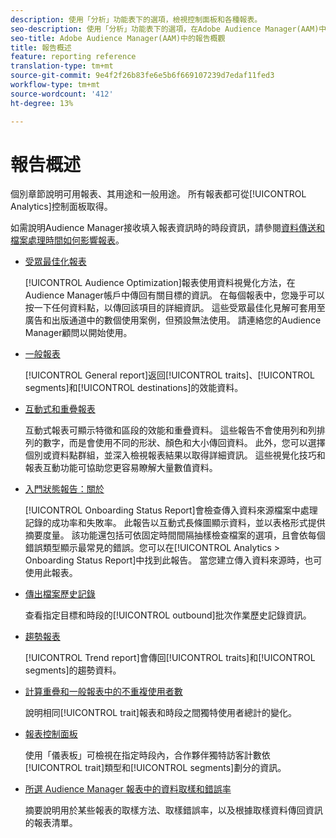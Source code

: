 ```yaml
---
description: 使用「分析」功能表下的選項，檢視控制面板和各種報表。
seo-description: 使用「分析」功能表下的選項，在Adobe Audience Manager(AAM)中檢視控制面板和各種報表。
seo-title: Adobe Audience Manager(AAM)中的報告概觀
title: 報告概述
feature: reporting reference
translation-type: tm+mt
source-git-commit: 9e4f2f26b83fe6e5b6f669107239d7edaf11fed3
workflow-type: tm+mt
source-wordcount: '412'
ht-degree: 13%

---
```



# 報告概述

個別章節說明可用報表、其用途和一般用途。 所有報表都可從[!UICONTROL Analytics]控制面板取得。

如需說明Audience Manager接收填入報表資訊時的時段資訊，請參閱[資料傳送和檔案處理時間如何影響報表](/help/using/reference/reporting-file-transfer-timeframe.md)。

* [受眾最佳化報表](/help/using/reporting/audience-optimization-reports/audience-optimization-reports.md)

   [!UICONTROL Audience Optimization]報表使用資料視覺化方法，在Audience Manager帳戶中傳回有關目標的資訊。 在每個報表中，您幾乎可以按一下任何資料點，以傳回該項目的詳細資訊。 這些受眾最佳化見解可套用至廣告和出版通道中的數個使用案例，但預設無法使用。 請連絡您的Audience Manager顧問以開始使用。

* [一般報表](/help/using/reporting/general-reports.md)

   [!UICONTROL General report]返回[!UICONTROL traits]、[!UICONTROL segments]和[!UICONTROL destinations]的效能資料。

* [互動式和重疊報表](/help/using/reporting/dynamic-reports/dynamic-reports.md)

   互動式報表可顯示特徵和區段的效能和重疊資料。 這些報告不會使用列和列排列的數字，而是會使用不同的形狀、顏色和大小傳回資料。 此外，您可以選擇個別或資料點群組，並深入檢視報表結果以取得詳細資訊。 這些視覺化技巧和報表互動功能可協助您更容易瞭解大量數值資料。

* [入門狀態報告：關於](/help/using/reporting/onboarding-status-report.md)

   [!UICONTROL Onboarding Status Report]會檢查傳入資料來源檔案中處理記錄的成功率和失敗率。 此報告以互動式長條圖顯示資料，並以表格形式提供摘要度量。 該功能還包括可依固定時間間隔抽樣檢查檔案的選項，且會依每個錯誤類型顯示最常見的錯誤。您可以在[!UICONTROL Analytics > Onboarding Status Report]中找到此報告。 當您建立傳入資料來源時，也可使用此報表。

* [傳出檔案歷史記錄](/help/using/reporting/outbound-history-report.md)

   查看指定目標和時段的[!UICONTROL outbound]批次作業歷史記錄資訊。

* [趨勢報表](/help/using/reporting/trend-reports.md)

   [!UICONTROL Trend report]會傳回[!UICONTROL traits]和[!UICONTROL segments]的趨勢資料。

* [計算重疊和一般報表中的不重複使用者數](/help/using/reporting/unique-user-counts.md)

   說明相同[!UICONTROL trait]報表和時段之間獨特使用者總計的變化。

* [報表控制面板](/help/using/reporting/trend-reports.md)

   使用「儀表板」可檢視在指定時段內，合作夥伴獨特訪客計數依[!UICONTROL trait]類型和[!UICONTROL segments]劃分的資訊。

* [所選 Audience Manager 報表中的資料取樣和錯誤率](/help/using/reporting/report-sampling.md)

   摘要說明用於某些報表的取樣方法、取樣錯誤率，以及根據取樣資料傳回資訊的報表清單。

